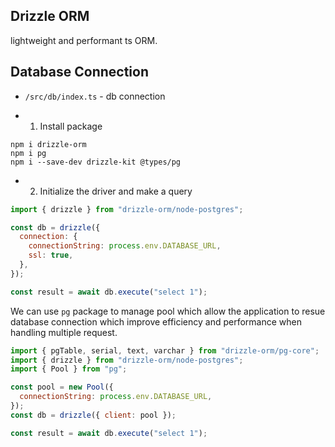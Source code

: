 ## Drizzle ORM

lightweight and performant ts ORM.

## Database Connection
- `/src/db/index.ts` - db connection

- 1. Install package

```
npm i drizzle-orm
npm i pg
npm i --save-dev drizzle-kit @types/pg
```

- 2. Initialize the driver and make a query
```javascript
import { drizzle } from "drizzle-orm/node-postgres";

const db = drizzle({
  connection: {
    connectionString: process.env.DATABASE_URL,
    ssl: true,
  },
});

const result = await db.execute("select 1");
```

We can use `pg` package to manage pool which allow the application to resue database connection which improve efficiency and performance when handling multiple request.

```javascript
import { pgTable, serial, text, varchar } from "drizzle-orm/pg-core";
import { drizzle } from "drizzle-orm/node-postgres";
import { Pool } from "pg";

const pool = new Pool({
  connectionString: process.env.DATABASE_URL,
});
const db = drizzle({ client: pool });

const result = await db.execute("select 1");
```
